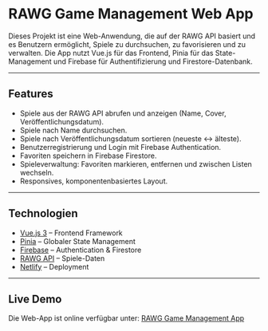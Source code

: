 # RAWG Game Management Web App

Dieses Projekt ist eine Web-Anwendung, die auf der RAWG API basiert und es Benutzern ermöglicht, Spiele zu durchsuchen, zu favorisieren und zu verwalten. Die App nutzt Vue.js für das Frontend, Pinia für das State-Management und Firebase für Authentifizierung und Firestore-Datenbank.

---

## Features

- Spiele aus der RAWG API abrufen und anzeigen (Name, Cover, Veröffentlichungsdatum).  
- Spiele nach Name durchsuchen.  
- Spiele nach Veröffentlichungsdatum sortieren (neueste ↔ älteste).  
- Benutzerregistrierung und Login mit Firebase Authentication.  
- Favoriten speichern in Firebase Firestore.  
- Spieleverwaltung: Favoriten markieren, entfernen und zwischen Listen wechseln.  
- Responsives, komponentenbasiertes Layout.

---

## Technologien

- [Vue.js 3](https://vuejs.org/) – Frontend Framework  
- [Pinia](https://pinia.vuejs.org/) – Globaler State Management  
- [Firebase](https://firebase.google.com/) – Authentication & Firestore  
- [RAWG API](https://rawg.io/apidocs) – Spiele-Daten  
- [Netlify](https://www.netlify.com/) – Deployment

---

## Live Demo

Die Web-App ist online verfügbar unter: [RAWG Game Management App](https://lambent-sorbet-711924.netlify.app/)
